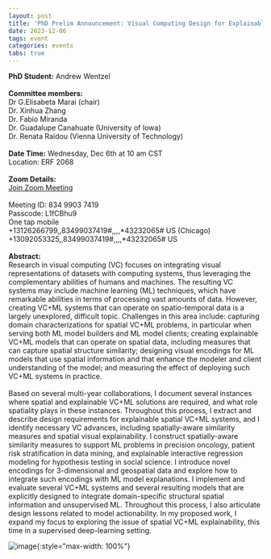 ```yaml
---
layout: post
title: 'PhD Prelim Announcement: Visual Computing Design for Explainable, Spatially-aware Machine Learning'
date: 2023-12-06
tags: event
categories: events
tabs: true
---
```


<strong>PhD Student:</strong> Andrew Wentzel<br><br>
<strong>Committee members:</strong><br>
Dr G.Elisabeta Marai (chair)<br>
Dr. Xinhua Zhang <br>
Dr. Fabio Miranda<br> 
Dr. Guadalupe Canahuate (University of Iowa)<br>
Dr. Renata Raidou (Vienna University of Technology)<br><br>
<strong>Date Time:</strong> Wednesday, Dec 6th at 10 am CST<br>
Location: ERF 2068<br><br>
<strong>Zoom Details:</strong><br>
<a href="https://uic.zoom.us/j/83499037419?pwd=MFhvVHg2aXNZWnZwZHBhM0RKUE5ZQT09">Join Zoom Meeting</a><br><br>
Meeting ID: 834 9903 7419<br>
Passcode: L1fCBhu9<br>
One tap mobile<br>
+13126266799,,83499037419#,,,,*43232065# US (Chicago)<br>
+13092053325,,83499037419#,,,,*43232065# US<br><br>
<strong>Abstract:</strong><br>
Research in visual computing (VC) focuses on integrating visual representations of datasets with computing systems, thus leveraging the complementary abilities of humans and machines. The resulting VC systems may include machine learning (ML) techniques, which have remarkable abilities in terms of processing vast amounts of data. However, creating VC+ML systems that can operate on spatio-temporal data is a largely unexplored, difficult topic. Challenges in this area include: capturing domain characterizations for spatial VC+ML problems, in particular when serving both ML model builders and ML model clients; creating explainable VC+ML models that can operate on spatial data, including measures that can capture spatial structure similarity; designing visual encodings for ML models that use spatial information and that enhance the modeler and client understanding of the model; and measuring the effect of deploying such VC+ML systems in practice.<br><br>
Based on several multi-year collaborations, I document several instances where spatial and explainable VC+ML solutions are required, and what role spatiality plays in these instances. Throughout this process, I extract and describe design requirements for explainable spatial VC+ML systems, and I identify necessary VC advances, including spatially-aware similarity measures and spatial visual explainability. I construct spatially-aware similarity measures to support ML problems in precision oncology, patient risk stratification in data mining, and explainable interactive regression modeling for hypothesis testing in social science. I introduce novel encodings for 3-dimensional and geospatial data and explore how to integrate such encodings with ML model explanations. I implement and evaluate several VC+ML systems and several resulting models that are explicitly designed to integrate domain-specific structural spatial information and unsupervised ML. Throughout this process, I also articulate design lessons related to model actionability. In my proposed work, I expand my focus to exploring the issue of spatial VC+ML explainability, this time in a supervised deep-learning setting.

![image](https://www.evl.uic.edu/output/originals/awentzelprelimimage.png-srcw.jpg){:style="max-width: 100%"}

